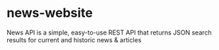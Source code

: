 # news-website
News API is a simple, easy-to-use REST API that returns JSON search results for current and historic news & articles

